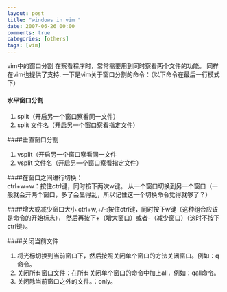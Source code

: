 ```yaml
---
layout: post
title: "windows in vim "
date: 2007-06-26 00:00
comments: true
categories: [others]
tags: [vim]
---
```


vim中的窗口分割
在察看程序时，常常需要用到同时察看两个文件的功能。
同样在vim也提供了支持.
一下是vim关于窗口分割的命令：（以下命令在最后一行模式下）
#### 水平窗口分割
1. split（开启另一个窗口察看同一文件）   
2. split 文件名（开启另一个窗口察看指定文件）

####垂直窗口分割
1. vsplit（开启另一个窗口察看同一文件
2. vsplit 文件名（开启另一个窗口察看指定文件）

####在窗口之间进行切换：  
ctrl+w+w：按住ctrl键，同时按下两次w键。
   从一个窗口切换到另一个窗口（一般就会开两个窗口，多了会显得乱，所以记住这一个切换命令觉得就够了？）
   
####增大或减少窗口大小
ctrl+w,+/-:按住ctrl键，同时按下w键（这种组合应该是命令的开始标志），
然后再按下+（增大窗口）或者-（减少窗口）（这时不按下ctrl键）。

####关闭当前文件
1. 将光标切换到当前窗口下，然后按照关闭单个窗口的方法关闭窗口。例如：q命令。    
2. 关闭所有窗口文件：在所有关闭单个窗口的命令中加上all，例如：qall命令。    
3. 关闭除当前窗口之外的文件。：only。
